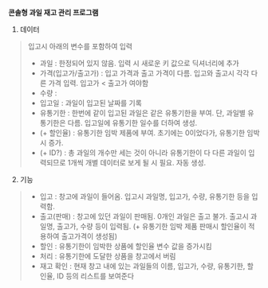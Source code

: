 **콘솔형 과일 재고 관리 프로그램**

1. 데이터
> 입고시 아래의 변수를 포함하여 입력
> - 과일 : 한정되어 있지 않음. 입력 시 새로운 키 값으로 딕셔너리에 추가
> - 가격(입고가/출고가) : 입고 가격과 출고 가격이 다름. 입고와 출고시 각각 다른 가격 입력. 입고가 < 출고가 여야함
> - 수량 : 
> - 입고일 : 과일이 입고된 날짜를 기록
> - 유통기한 : 한번에 같이 입고된 과일은 같은 유통기한을 부여. 단, 과일별 유통기한은 다름. 입고일에 유통기한 일수를 더하여 생성.
> - (+ 할인율) : 유통기한 임박 제품에 부여. 초기에는 0이었다가, 유통기한 임박시 증가.
> - (+ ID?) : 총 과일의 개수만 세는 것이 아니라 유통기한이 다 다른 과일이 입력되므로 1개씩 개별 데이터로 보게 될 시 필요. 자동 생성.

2. 기능
> - 입고 : 창고에 과일이 들어옴. 입고시 과일명, 입고가, 수량, 유통기한 등을 입력함.
> - 출고(판매) : 창고에 있던 과일이 판매됨. 0개인 과일은 출고 불가. 출고시 과일명, 출고가, 수량 등이 입력됨. 
      (+ 유통기한 임박 제품 판매시 할인율이 적용하여 출고가격이 생성됨)
> - 할인 : 유통기한이 임박한 상품에 할인율 변수 값을 증가시킴
> - 처리 : 유통기한에 도달한 상품을 창고에서 버림
> - 재고 확인 : 현재 창고 내에 있는 과일들의 이름, 입고가, 수량, 유통기한, 할인율, ID 등의 리스트를 보여준다






















